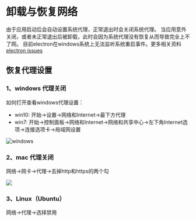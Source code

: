 # 卸载与恢复网络
由于应用启动后会自动设置系统代理，正常退出时会关闭系统代理。
当应用意外关闭，或者未正常退出后被卸载，此时会因为系统代理没有恢复从而导致完全上不了网。
目前electron在windows系统上无法监听系统重启事件。更多相关资料 [electron issues](https://github.com/electron/electron/pull/24261)

## 恢复代理设置
### 1、windows 代理关闭
如何打开查看windows代理设置：
* win10: 开始->设置->网络和Internet->最下方代理
* win7: 开始->控制面板->网络和Internet->网络和共享中心->左下角Internet选项->连接选项卡->局域网设置

![windows](./proxy.png)

### 2、mac 代理关闭
网络->网卡->代理->去掉http和https的两个勾

![](./mac-proxy.png)

### 3、Linux（Ubuntu）
网络->代理->选择禁用
